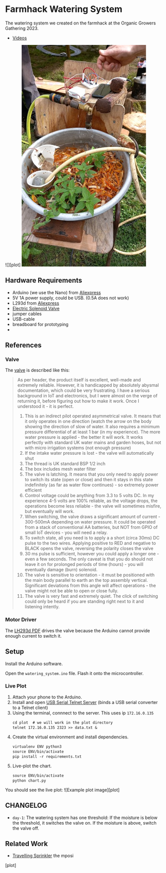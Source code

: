 # Farmhack Watering System

The watering system we created on the farmhack at the Organic Growers Gathering 2023.

- [Videos](https://diode.zone/c/farm_hack/videos)

![][plot] ![](images/day-2-watering-setup.jpg)

## Hardware Requirements

- Arduino (we use the Nano) from [Aliexpress](https://www.aliexpress.com/item/32915861640.html?spm=a2g0o.productlist.main.3.6be56f377Gc877&algo_pvid=d221dbed-ea56-4897-85c3-898387cb2ec8&algo_exp_id=d221dbed-ea56-4897-85c3-898387cb2ec8-1&pdp_npi=3%40dis%21GBP%212.23%211.89%21%21%21%21%21%40211bea6216845643713245738d07ea%2112000027206340064%21sea%21UK%21195802511&curPageLogUid=JQ1FXJN9cAJU)
- 5V 1A power supply, could be USB. (0.5A does not work)
- L293d from [Aliexpress](https://www.aliexpress.com/item/1005005989900321.html?spm=a2g0o.productlist.main.9.5b56kIL3kIL3YH&algo_pvid=2d6590f2-7994-4b45-bafa-48d26f7fb863&aem_p4p_detail=202310070551052056987919024460000078034&algo_exp_id=2d6590f2-7994-4b45-bafa-48d26f7fb863-4&pdp_npi=4%40dis%21GBP%211.17%211.13%21%21%2110.08%21%21%4021038edc16966830657447281eb1e8%2112000035202323845%21sea%21UK%21195802511%21&curPageLogUid=fLHj9Z6POS77&search_p4p_id=202310070551052056987919024460000078034_1)
- [Electric Solenoid Valve][valve]
- jumper cables
- USB-cable
- breadboard for prototyping
- 

## References

### Valve

The [valve] is described like this:

> As per header, the product itself is excellent, well-made and extremely reliable. However, it is handicapped by absolutely abysmal documentation, which could be very frustrating. I have a serious background in IoT and electronics, but I were almost on the verge of returning it, before figuring out how to make it work. Once I understood it - it is perfect.
> 
> 1. This is an indirect pilot operated asymmetrical valve. It means that it only operates in one direction (watch the arrow on the body showing the direction of slow of water. It also requires a minimum pressure differential of at least 1 bar (in my experience). The more water pressure is applied - the better it will work. It works perfectly with standard UK water mains and garden hoses, but not with micro irrigation systems (not enough pressure)
> 2. If the intake water pressure is lost - the valve will automatically shut
> 3. The thread is UK standard BSP 1/2 inch
> 4. The box includes mesh water filter
> 5. The valve is latching. It means that you only need to apply power to switch its state (open or close) and then it stays in this state indefinitely (as far as water flow continues) - so extremely power efficient
> 6. Control voltage could be anything from 3.3 to 5 volts DC. In my experience 4-5 volts are 100% reliable, as the voltage drops, the operations become less reliable - the valve will sometimes misfire, but eventually will work.
> 7. When switching, the valve draws a significant amount of current - 300-500mA depending on water pressure. It could be operated from a stack of conventional AA batteries, but NOT from GPIO of small IoT devices - you will need a relay.
> 8. To switch state, all you need is to apply a a short (circa 30ms) DC pulse to the two wires. Applying positive to RED and negative to BLACK opens the valve, reversing the polarity closes the valve
> 9. 30 ms pulse is sufficient, however you could apply a longer one - even a few seconds. The only caveat is that you do should not leave it on for prolonged periods of time (hours) - you will eventually damage (burn) solenoid.
> 10. The valve is sensitive to orientation - it must be positioned with the main body parallel to earth an the top assembly vertical. Significant deviations from this angle will affect operations - the valve might not be able to open or close fully.
> 11. The valve is very fast and extremely quiet. The click of switching could only be heard if you are standing right next to it and listening intently.

### Motor Driver

The [LH293d PDF][lh293d] drives the valve because the Arduino cannot provide enough current to switch it.


## Setup

Install the Arduino software.
<!--Install the `Arduino Low Power` library from the libraries manager: `Tools` -> `Manage Libries...`. -->
Open the `watering_system.ino` file.
Flash it onto the microcontroller.

### Live Plot

1. Attach your phone to the Arduino.
2. Install and open [USB Serial Telnet Server](https://f-droid.org/packages/com.clusterrr.usbserialtelnetserver/) (binds a USB serial converter to a Telnet client)
3. Using the terminal, connnect to the server. This uses ip `172.16.0.135`
   ```
   cd plot  # we will work in the plot directory
   telnet 172.16.0.135 2323 >> data.txt &
   ```
4. Create the virtual environment and install dependencies.
   ```
   virtualenv ENV python3
   source ENV/bin/activate
   pip install -r requirements.txt
   ```
5. Live-plot the chart.
   ```
   source ENV/bin/activate
   python chart.py
   ```
   
You should see the live plot:
![Example plot image][plot]

## CHANGELOG

- `day-1`: The watering system has one threshold: If the moisture is below the threshold, it switches the valve on. If the moisture is above, switch the valve off.


## Related Work

- [Travelling Sprinkler](https://farmhack.org/tools/traveling-sprinkler)
 the mposi

[valve]: https://www.amazon.co.uk/dp/B08XK896N4?psc=1&ref=ppx_yo2ov_dt_b_product_details
[lh293d]: https://www.ti.com/product/L293D
[plot]

